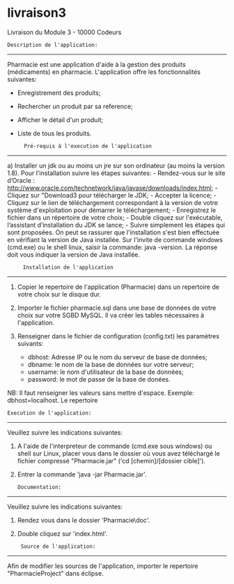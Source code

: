 # livraison3
Livraison du Module 3 - 10000 Codeurs


  	Description de l'application:
************************************
Pharmacie est une application d'aide à la gestion des produits (médicaments) en pharmacie. 
L'application offre les fonctionnalités suivantes:
- Enregistrement des produits;
- Rechercher un produit par sa reference;
- Afficher le détail d'un produit;
- Liste de tous les produits. 


	    Pré-requis à l'execution de l'application	
 *******************************************************
a) Installer un jdk ou au moins un jre sur son ordinateur (au moins la version 1.8).
Pour l'installation suivre les étapes suivantes:
	- Rendez-vous sur le site d’Oracle : http://www.oracle.com/technetwork/java/javase/downloads/index.html;
	- Cliquez sur "Download3 pour télécharger le JDK;
	- Accepter la licence;
	- Cliquez sur le lien de téléchargement correspondant à la version de votre système d'exploitation
	pour démarrer le téléchargement;
	- Enregistrez le fichier dans un répertoire de votre choix; 
	- Double cliquez sur l'exécutable, l’assistant d’installation du JDK se lance;
	- Suivre simplement les étapes qui sont proposées.
On peut se rassurer que l'installation s'est bien effectuée en vérifiant la version de Java installée.
Sur l'invite de commande windows (cmd.exe) ou le shell linux, saisir la commande: java -version.
La réponse doit vous indiquer la version de Java installée. 


 	     Installation de l'application		
*************************************************
1) Copier le repertoire de l'application (Pharmacie) dans un repertoire de votre choix sur le disque dur.

2) Importer le fichier pharmacie.sql dans une base de données de votre choix sur votre SGBD MySQL. Il va créer les tables nécessaires à l'application.

3) Renseigner dans le fichier de configuration (config.txt) les paramètres suivants:
	- dbhost: Adresse IP ou le nom du serveur de base de données;
	- dbname: le nom de la base de données sur votre serveur; 
	- username: le nom d'utilisateur de la base de données;
	- password: le mot de passe de la base de donées.
	
NB: Il faut renseigner les valeurs sans mettre d'espace. Exemple: dbhost=localhost. Le repertoire


	Execution de l'application:    		
******************************************
Veuillez suivre les indications suivantes:
	
1) 	A l'aide de l'interpreteur de commande (cmd.exe sous windows) ou shell sur Linux,
	placer vous dans le dossier où vous avez téléchargé le fichier compressé "Pharmacie.jar"
	('cd [chemin]/[dossier cible]').

2)	Entrer la commande 'java -jar Pharmacie.jar'.


  	    Documentation:	    	
************************************

Veuillez suivre les indications suivantes:

1) Rendez vous dans le dossier 'Pharmacie\doc'.

2) Double cliquez sur 'index.html'.


  	    Source de l'application:	    	
************************************
Afin de modifier les sources de l'application, importer le repertoire "PharmacieProject" dans éclipse.
